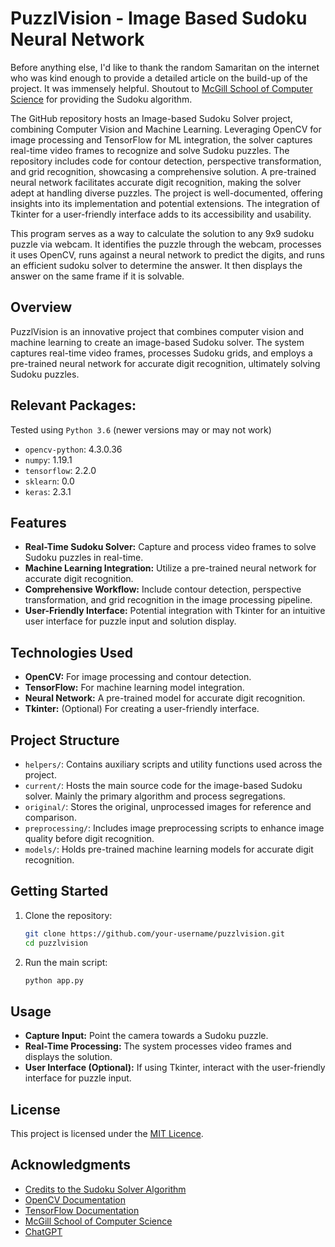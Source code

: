 # PuzzlVision - Image Based Sudoku Neural Network

Before anything else, I'd like to thank the random Samaritan on the internet who was kind enough to provide a detailed article on the build-up of the project. It was immensely helpful. Shoutout to [McGill School of Computer Science](https://www.cs.mcgill.ca/~aassaf9/python/sudoku.txt) for providing the Sudoku algorithm.

The GitHub repository hosts an Image-based Sudoku Solver project, combining Computer Vision and Machine Learning. Leveraging OpenCV for image processing and TensorFlow for ML integration, the solver captures real-time video frames to recognize and solve Sudoku puzzles. The repository includes code for contour detection, perspective transformation, and grid recognition, showcasing a comprehensive solution. A pre-trained neural network facilitates accurate digit recognition, making the solver adept at handling diverse puzzles. The project is well-documented, offering insights into its implementation and potential extensions. The integration of Tkinter for a user-friendly interface adds to its accessibility and usability.

This program serves as a way to calculate the solution to any 9x9 sudoku puzzle via webcam.
It identifies the puzzle through the webcam, processes it uses OpenCV, runs against a neural network to predict the digits, 
and runs an efficient sudoku solver to determine the answer. It then displays the answer on the same frame if it is solvable.

## Overview

PuzzlVision is an innovative project that combines computer vision and machine learning to create an image-based Sudoku solver. The system captures real-time video frames, processes Sudoku grids, and employs a pre-trained neural network for accurate digit recognition, ultimately solving Sudoku puzzles.

## Relevant Packages:

Tested using `Python 3.6` (newer versions may or may not work)

- `opencv-python`: 4.3.0.36
- `numpy`: 1.19.1
- `tensorflow`: 2.2.0
- `sklearn`: 0.0
- `keras`: 2.3.1



## Features

- **Real-Time Sudoku Solver:** Capture and process video frames to solve Sudoku puzzles in real-time.
- **Machine Learning Integration:** Utilize a pre-trained neural network for accurate digit recognition.
- **Comprehensive Workflow:** Include contour detection, perspective transformation, and grid recognition in the image processing pipeline.
- **User-Friendly Interface:** Potential integration with Tkinter for an intuitive user interface for puzzle input and solution display.

## Technologies Used

- **OpenCV:** For image processing and contour detection.
- **TensorFlow:** For machine learning model integration.
- **Neural Network:** A pre-trained model for accurate digit recognition.
- **Tkinter:** (Optional) For creating a user-friendly interface.

## Project Structure

- `helpers/`: Contains auxiliary scripts and utility functions used across the project.
- `current/`: Hosts the main source code for the image-based Sudoku solver. Mainly the primary algorithm and process segregations.
- `original/`: Stores the original, unprocessed images for reference and comparison.
- `preprocessing/`: Includes image preprocessing scripts to enhance image quality before digit recognition.
- `models/`: Holds pre-trained machine learning models for accurate digit recognition.

## Getting Started

1. Clone the repository:

    ```bash
    git clone https://github.com/your-username/puzzlvision.git
    cd puzzlvision
    ```

2. Run the main script:

    ```bash
    python app.py
    ```

## Usage

- **Capture Input:** Point the camera towards a Sudoku puzzle.
- **Real-Time Processing:** The system processes video frames and displays the solution.
- **User Interface (Optional):** If using Tkinter, interact with the user-friendly interface for puzzle input.

## License

This project is licensed under the [MIT Licence](https://github.com/Gaoh19/PuzzlVision/blob/main/LICENSE).

## Acknowledgments

- [Credits to the Sudoku Solver Algorithm](https://www.cs.mcgill.ca/~aassaf9/python/sudoku.txt)
- [OpenCV Documentation](https://docs.opencv.org/)
- [TensorFlow Documentation](https://www.tensorflow.org/)
- [McGill School of Computer Science](https://www.cs.mcgill.ca)
- [ChatGPT](https://chat.openai.com/)

